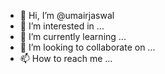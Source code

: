 - 👋 Hi, I’m @umairjaswal
- 👀 I’m interested in ...
- 🌱 I’m currently learning ...
- 💞️ I’m looking to collaborate on ...
- 📫 How to reach me ...

<!---
umairjaswal/umairjaswal is a ✨ special ✨ repository because its `README.md` (this file) appears on your GitHub profile.
You can click the Preview link to take a look at your changes.
--->
